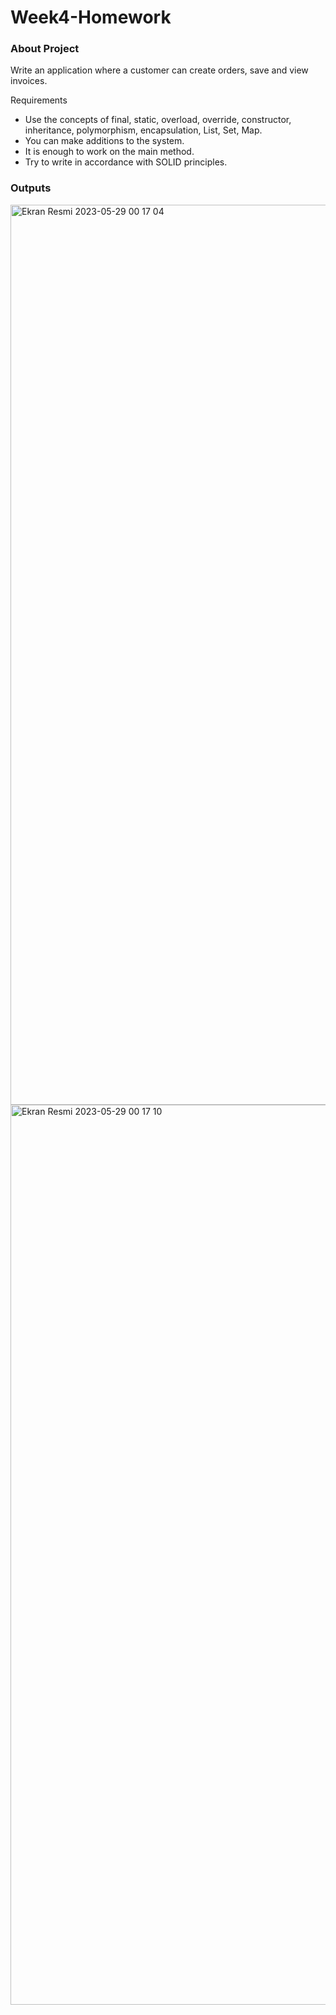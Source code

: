 # Week4-Homework
### About Project
Write an application where a customer can create orders, save and view invoices.

Requirements
  - Use the concepts of final, static, overload, override, constructor, inheritance, polymorphism, encapsulation, List, Set, Map. 
  - You can make additions to the system.
  - It is enough to work on the main method. 
  - Try to write in accordance with SOLID principles.
### Outputs
<img width="1440" alt="Ekran Resmi 2023-05-29 00 17 04" src="https://github.com/oznurkandakoglu/Week4-Homework/assets/73194842/a9f15b58-0fe8-4a12-a849-092debd04ba3">
<img width="1440" alt="Ekran Resmi 2023-05-29 00 17 10" src="https://github.com/oznurkandakoglu/Week4-Homework/assets/73194842/bc77942c-6d15-4315-bc80-38fb58d0f0db">
